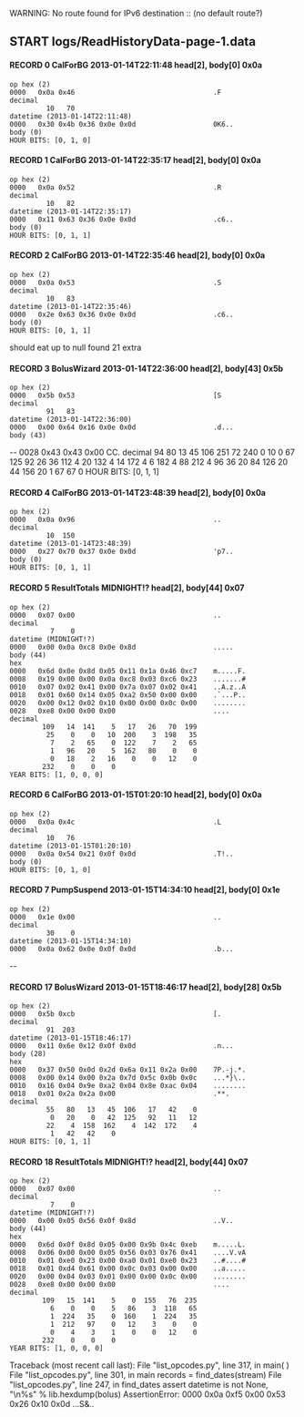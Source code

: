 WARNING: No route found for IPv6 destination :: (no default route?)
## START logs/ReadHistoryData-page-1.data
#### RECORD 0 CalForBG 2013-01-14T22:11:48 head[2], body[0] 0x0a
    op hex (2)
    0000   0x0a 0x46                                  .F
    decimal
             10   70
    datetime (2013-01-14T22:11:48)
    0000   0x30 0x4b 0x36 0x0e 0x0d                   0K6..
    body (0)
    HOUR BITS: [0, 1, 0]

#### RECORD 1 CalForBG 2013-01-14T22:35:17 head[2], body[0] 0x0a
    op hex (2)
    0000   0x0a 0x52                                  .R
    decimal
             10   82
    datetime (2013-01-14T22:35:17)
    0000   0x11 0x63 0x36 0x0e 0x0d                   .c6..
    body (0)
    HOUR BITS: [0, 1, 1]

#### RECORD 2 CalForBG 2013-01-14T22:35:46 head[2], body[0] 0x0a
    op hex (2)
    0000   0x0a 0x53                                  .S
    decimal
             10   83
    datetime (2013-01-14T22:35:46)
    0000   0x2e 0x63 0x36 0x0e 0x0d                   .c6..
    body (0)
    HOUR BITS: [0, 1, 1]

should eat up to null
found 21 extra
#### RECORD 3 BolusWizard 2013-01-14T22:36:00 head[2], body[43] 0x5b
    op hex (2)
    0000   0x5b 0x53                                  [S
    decimal
             91   83
    datetime (2013-01-14T22:36:00)
    0000   0x00 0x64 0x16 0x0e 0x0d                   .d...
    body (43)
--
    0028   0x43 0x43 0x00                             CC.
    decimal
             94   80   13   45  106  251   72  240
              0   10    0   67  125   92   26   36
            112    4   20  132    4   14  172    4
              6  182    4   88  212    4   96   36
             20   84  126   20   44  156   20    1
             67   67    0
    HOUR BITS: [0, 1, 1]

#### RECORD 4 CalForBG 2013-01-14T23:48:39 head[2], body[0] 0x0a
    op hex (2)
    0000   0x0a 0x96                                  ..
    decimal
             10  150
    datetime (2013-01-14T23:48:39)
    0000   0x27 0x70 0x37 0x0e 0x0d                   'p7..
    body (0)
    HOUR BITS: [0, 1, 1]

#### RECORD 5 ResultTotals MIDNIGHT!? head[2], body[44] 0x07
    op hex (2)
    0000   0x07 0x00                                  ..
    decimal
              7    0
    datetime (MIDNIGHT!?)
    0000   0x00 0x0a 0xc8 0x0e 0x8d                   .....
    body (44)
    hex
    0000   0x6d 0x0e 0x8d 0x05 0x11 0x1a 0x46 0xc7    m.....F.
    0008   0x19 0x00 0x00 0x0a 0xc8 0x03 0xc6 0x23    .......#
    0010   0x07 0x02 0x41 0x00 0x7a 0x07 0x02 0x41    ..A.z..A
    0018   0x01 0x60 0x14 0x05 0xa2 0x50 0x00 0x00    .`...P..
    0020   0x00 0x12 0x02 0x10 0x00 0x00 0x0c 0x00    ........
    0028   0xe8 0x00 0x00 0x00                        ....
    decimal
            109   14  141    5   17   26   70  199
             25    0    0   10  200    3  198   35
              7    2   65    0  122    7    2   65
              1   96   20    5  162   80    0    0
              0   18    2   16    0    0   12    0
            232    0    0    0
    YEAR BITS: [1, 0, 0, 0]

#### RECORD 6 CalForBG 2013-01-15T01:20:10 head[2], body[0] 0x0a
    op hex (2)
    0000   0x0a 0x4c                                  .L
    decimal
             10   76
    datetime (2013-01-15T01:20:10)
    0000   0x0a 0x54 0x21 0x0f 0x0d                   .T!..
    body (0)
    HOUR BITS: [0, 1, 0]

#### RECORD 7 PumpSuspend 2013-01-15T14:34:10 head[2], body[0] 0x1e
    op hex (2)
    0000   0x1e 0x00                                  ..
    decimal
             30    0
    datetime (2013-01-15T14:34:10)
    0000   0x0a 0x62 0x0e 0x0f 0x0d                   .b...
--
#### RECORD 17 BolusWizard 2013-01-15T18:46:17 head[2], body[28] 0x5b
    op hex (2)
    0000   0x5b 0xcb                                  [.
    decimal
             91  203
    datetime (2013-01-15T18:46:17)
    0000   0x11 0x6e 0x12 0x0f 0x0d                   .n...
    body (28)
    hex
    0000   0x37 0x50 0x0d 0x2d 0x6a 0x11 0x2a 0x00    7P.-j.*.
    0008   0x00 0x14 0x00 0x2a 0x7d 0x5c 0x0b 0x0c    ...*}\..
    0010   0x16 0x04 0x9e 0xa2 0x04 0x8e 0xac 0x04    ........
    0018   0x01 0x2a 0x2a 0x00                        .**.
    decimal
             55   80   13   45  106   17   42    0
              0   20    0   42  125   92   11   12
             22    4  158  162    4  142  172    4
              1   42   42    0
    HOUR BITS: [0, 1, 1]

#### RECORD 18 ResultTotals MIDNIGHT!? head[2], body[44] 0x07
    op hex (2)
    0000   0x07 0x00                                  ..
    decimal
              7    0
    datetime (MIDNIGHT!?)
    0000   0x00 0x05 0x56 0x0f 0x8d                   ..V..
    body (44)
    hex
    0000   0x6d 0x0f 0x8d 0x05 0x00 0x9b 0x4c 0xeb    m.....L.
    0008   0x06 0x00 0x00 0x05 0x56 0x03 0x76 0x41    ....V.vA
    0010   0x01 0xe0 0x23 0x00 0xa0 0x01 0xe0 0x23    ..#....#
    0018   0x01 0xd4 0x61 0x00 0x0c 0x03 0x00 0x00    ..a.....
    0020   0x00 0x04 0x03 0x01 0x00 0x00 0x0c 0x00    ........
    0028   0xe8 0x00 0x00 0x00                        ....
    decimal
            109   15  141    5    0  155   76  235
              6    0    0    5   86    3  118   65
              1  224   35    0  160    1  224   35
              1  212   97    0   12    3    0    0
              0    4    3    1    0    0   12    0
            232    0    0    0
    YEAR BITS: [1, 0, 0, 0]

Traceback (most recent call last):
  File "list_opcodes.py", line 317, in <module>
    main( )
  File "list_opcodes.py", line 301, in main
    records = find_dates(stream)
  File "list_opcodes.py", line 247, in find_dates
    assert datetime is not None, "\n%s" % lib.hexdump(bolus)
AssertionError: 
0000   0x0a 0xf5 0x00 0x53 0x26 0x10 0x0d         ...S&..
